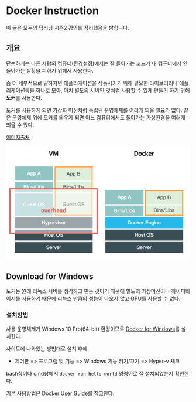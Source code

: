 # Docker Instruction

이 글은 모두의 딥러닝 시즌2 강의를 정리했음을 밝힙니다.

## 개요

단순하게는 다른 사람의 컴퓨터(환경설정)에서는 잘 돌아가는 코드가 내 컴퓨터에서 안돌아가는 상황을 피하기 위해서 사용한다. 

좀 더 세부적으로 말하자면 애플리케이션을 작동시키기 위해 필요한 라이브러리나 애플리케이션등을 하나로 모아, 마치 별도의 서버인 것처럼 사용할 수 있게 만들기 하기 위해 **도커**를 사용한다.

도커를 사용하게 되면 가상화 머신처럼 독립된 운영체제를 여러개 띄울 필요가 없다. 같은 운영체제 위에 도커를 띄우게 되면 어느 컴퓨터에서도 돌아가는 가상환경을 여러개 띄울 수 있다. 

[이미지출처](https://www.google.co.uk/url?sa=i&source=images&cd=&ved=2ahUKEwjX9rijob7mAhXHFIgKHXO8Dk0QjRx6BAgBEAQ&url=https%3A%2F%2Fsubicura.com%2F2017%2F01%2F19%2Fdocker-guide-for-beginners-1.html&psig=AOvVaw2HFuRqQg4g0yF_dyA0ODmx&ust=1576726276227080)

![vm-vs-docker](assets/vm-vs-docker.png) 

## Download for Windows

도커는 원래 리눅스 서버를 생각하고 만든 것이기 때문에 별도의 가상머신이나 하이퍼바이저를 사용하기 때문에 리눅스 만큼의 성능이 나오지 않고 GPU를 사용할 수 없다.

### 설치방법

사용 운영체제가 Windows 10 Pro(64-bit) 환경이므로 [Docker for Windows](https://runnable.com/docker/install-docker-on-windows-10)를 설치한다.

사이트에 나와있는 방법대로 설치 후에 

- 제어판 => 프로그램 및 기능 => Windows 기능 켜기/끄기 => Hyper-v 체크

bash창이나 cmd창에서 `docker run hello-world` 명령어로 잘 설치되었는지 확인한다.

기본 사용방법은 [Docker User Guide](https://github.com/deeplearningzerotoall/PyTorch/blob/master/docker_user_guide.md)를 참고한다.

